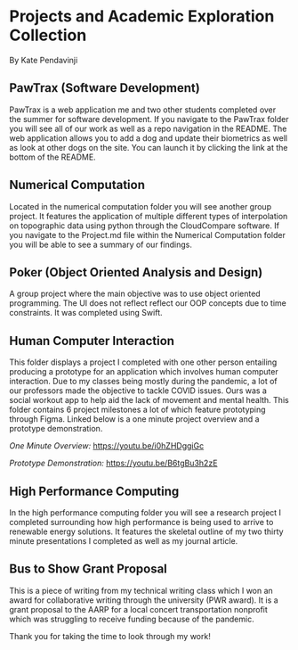 # Projects and Academic Exploration Collection
By Kate Pendavinji

## PawTrax (Software Development)
PawTrax is a web application me and two other students completed over the summer for software development. If you navigate to the PawTrax folder you will see all of our work as well as a repo navigation in the README. The web application allows you to add a dog and update their biometrics as well as look at other dogs on the site. You can launch it by clicking the link at the bottom of the README. 

## Numerical Computation
Located in the numerical computation folder you will see another group project. It features the application of multiple different types of interpolation on topographic data using python through the CloudCompare software. If you navigate to the Project.md file within the Numerical Computation folder you will be able to see a summary of our findings. 

## Poker (Object Oriented Analysis and Design)
A group project where the main objective was to use object oriented programming. The UI does not reflect reflect our OOP concepts due to time constraints. It was completed using Swift. 

## Human Computer Interaction
This folder displays a project I completed with one other person entailing producing a prototype for an application which involves human computer interaction. Due to my classes being mostly during the pandemic, a lot of our professors made the objective to tackle COVID issues. Ours was a social workout app to help aid the lack of movement and mental health. This folder contains 6 project milestones a lot of which feature prototyping through Figma. Linked below is a one minute project overview and a prototype demonstration. 

_One Minute Overview:_ https://youtu.be/i0hZHDggiGc

_Prototype Demonstration:_ https://youtu.be/B6tgBu3h2zE

## High Performance Computing
In the high performance computing folder you will see a research project I completed surrounding how high performance is being used to arrive to renewable energy solutions. It features the skeletal outline of my two thirty minute presentations I completed as well as my journal article. 

## Bus to Show Grant Proposal
This is a piece of writing from my technical writing class which I won an award for collaborative writing through the university (PWR award). It is a grant proposal to the AARP for a local concert transportation nonprofit which was struggling to receive funding because of the pandemic.  

Thank you for taking the time to look through my work!
